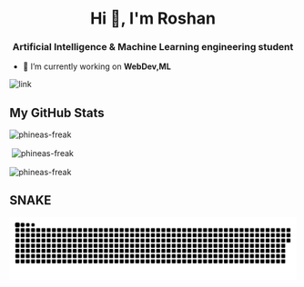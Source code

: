 

<h1 align="center">Hi 👋, I'm Roshan</h1>
<h3 align="center">Artificial Intelligence & Machine Learning engineering student</h3>

- 🔭 I’m currently working on **WebDev,ML**


<!--<img align="right" alt="Coding" width="450" src="https://media1.tenor.com/m/41I-iMyClCgAAAAC/programmer-programming.gif">-->


![link](https://media1.tenor.com/m/41I-iMyClCgAAAAC/programmer-programming.gif)


<p align="left">
</p>



## My GitHub Stats
<p><img align="left" src="https://github-readme-stats.vercel.app/api/top-langs?username=phineas-freak&show_icons=true&locale=en&layout=compact"alt="phineas-freak" /></p>  
<br/>
<p> <img align="center" src="https://github-readme-stats.vercel.app/api?username=phineas-freak&show_icons=true&locale=en" alt="phineas-freak" /></p>
<p><img align="center" src="https://github-readme-streak-stats.herokuapp.com/?user=phineas-freak&" alt="phineas-freak" /></p>

## SNAKE
![](https://raw.githubusercontent.com/phineas-freak/snake/output/github-contribution-grid-snake-dark.svg)
